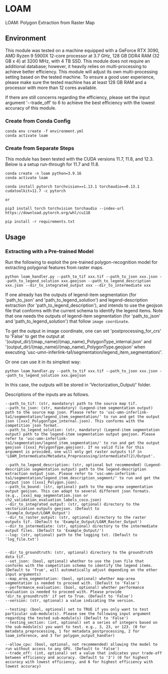 # LOAM

LOAM: Polygon Extraction from Raster Map


## Environment

This module was tested on a machine equipped with a GeForce RTX 3090, AMD Ryzen 9 5900X 12-core processor at 3.7 GHz, 128 GB DDR4 RAM (32 GB x 4) at 3200 MHz, with 4 TB SSD. This module does not require an additional database; however, it heavily relies on multi-processing to achieve better efficiency. This module will adjust its own multi-processing setting based on the tested machine. To ensure a good user experience, please make sure the tested machine has at least 128 GB RAM and a processor with more than 12 cores available.

If there are still concerns regarding the efficiency, please set the input argument '--trade_off' to 6 to achieve the best efficiency with the lowest accuracy of this module.

### Create from Conda Config

```
conda env create -f environment.yml
conda activate loam
```

### Create from Separate Steps

This module has been tested with the CUDA versions 11.7, 11.8, and 12.3. Below is a setup run-through for 11.7 and 11.8.

```
conda create -n loam python=3.9.16
conda activate loam

conda install pytorch torchvision==1.13.1 torchaudio==0.13.1 cudatoolkit=11.7 -c pytorch

or

pip3 install torch torchvision torchaudio --index-url https://download.pytorch.org/whl/cu118

pip install -r requirements.txt
```


## Usage

### Extracting with a Pre-trained Model

Run the following to exploit the pre-trained polygon-recognition model for extracting polygonal features from raster maps.

```
python loam_handler.py --path_to_tif xxx.tif --path_to_json xxx.json --path_to_legend_solution xxx.geojson --path_to_legend_description xxx.json --dir_to_integrated_output xxx --dir_to_intermediate xxx
```

If one already has the outputs of legend-item segmentation (for 'path_to_json' and 'path_to_legend_solution') and legend-description extraction (for 'path_to_legend_description'), and intends to use the geojson file that conforms with the current schema to identify the legend items. Note that one needs the outputs of legend-item segmentation (for 'path_to_json' and 'path_to_legend_solution') that follow `image coordinate`.

To get the output in image coordinate, one can set 'postprocessing_for_crs' to 'False' to get the output at '(output_dir)/(map_name)/(map_name)_PolygonType_internal.json' and '(output_dir)/(map_name)/(map_name)_PolygonType.geojson' when executing 'usc-umn-inferlink-ta1/segmentation/legend_item_segmentation/'.

Or one can use it in its simplest way:

```
python loam_handler.py --path_to_tif xxx.tif --path_to_json xxx.json --path_to_legend_solution xxx.geojson
```

In this case, the outputs will be stored in 'Vectorization_Output/' folder.


Descriptions of the inputs are as follows.

```
--path_to_tif: (str, mandatory) path to the source map tif.
--path_to_json: (str, mandatory) (Legend-item segmentation output) path to the source map json. Please refer to 'usc-umn-inferlink-ta1/segmentation/legend_item_segmentation/' to run and get the output json ([xxx]_PolygonType_internal.json). This conforms with the competition json format.
--path_to_legend_solution: (str, mandatory) (Legend-item segmentation output) path to the legend-item segmentation output geojson. Please refer to 'usc-umn-inferlink-ta1/segmentation/legend_item_segmentation/' to run and get the output geojson ([xxx]_PolygonType.geojson). If no valid file for this argument is provided, one will only get raster outputs tif in 'LOAM_Intermediate/Metadata_Preprocessing/intermediate7(2)/Output'.

--path_to_legend_description: (str, optional but recommended) (Legend-description segmentation output) path to the legend-description extraction output json. Please refer to 'usc-umn-inferlink-ta1/segmentation/legend_item_description_segment/' to run and get the output json ([xxx]_Polygon.json).
--path_to_bound: (str, optional) path to the map-area segmentation output geojson. This can adapt to several different json formats. (e.g., [xxx]_map_segmentation.json or ch2_validation_evaluation_labels_coco.json)
--dir_to_integrated_output: (str, optional) directory to the vectorization outputs geojson. (Default to 'Example_Output/LOAM_Output')
--dir_to_raster_output: (str, optional) directory to the raster outputs tif. (Default to 'Example_Output/LOAM_Raster_Output')
--dir_to_intermediate: (str, optional) directory to the intermediate output files. (Default to 'Example_Output/')
--log: (str, optional) path to the logging txt. (Default to 'log_file.txt')


--dir_to_groundtruth: (str, optional) directory to the groundtruth data tif.
--set_json: (bool, optional) whether to use the json file that conforms with the competition schema to identify the legend items. (Default to 'True', will automatically adjust depending on the other input arguments)
--map_area_segmentation: (bool, optional) whether map-area segmentation is needed to proceed with. (Default to 'False')
--performance_evaluation: (bool, optional) whether performance evaluation is needed to proceed with. Please provide 'dir_to_groundtruth' if set to True. (Default to 'False')
--version: (str, optional) a value indicating the version.

--testing: (bool, optional) set to TRUE if you only want to test particular sub-module(s). Please see the following input argument regarding the tested sub-module(s) (Default to 'False')
--testing_section: (int, optional) set a series of integers based on the sub-module(s) you want to test. e.g., 3, 23, or 123. (0 for metadata_preprocessing, 1 for metadata_postprocessing, 2 for loam_inference, and 3 for polygon_output_handler)

--allow_cpu: (bool, optional, not recommended) allowing the model to run without access to any GPU. (Default to 'False')
--trade_off: (int, optional) set a value that indicates your trade-off between efficiency and accuracy. (Default to '3') (0 for highest accuracy with lowest efficiency, and 6 for highest efficiency with lowest accuracy)
```

